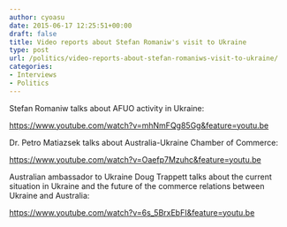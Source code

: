 ```yaml
---
author: cyoasu
date: 2015-06-17 12:25:51+00:00
draft: false
title: Video reports about Stefan Romaniw's visit to Ukraine
type: post
url: /politics/video-reports-about-stefan-romaniws-visit-to-ukraine/
categories:
- Interviews
- Politics
---
```


Stefan Romaniw talks about AFUO activity in Ukraine:

https://www.youtube.com/watch?v=mhNmFQg85Gg&feature=youtu.be

Dr. Petro Matiazsek talks about Australia-Ukraine Chamber of Commerce:

https://www.youtube.com/watch?v=Oaefp7Mzuhc&feature=youtu.be

Australian ambassador to Ukraine Doug Trappett talks about the current situation in Ukraine and the future of the commerce relations between Ukraine and Australia:

https://www.youtube.com/watch?v=6s_5BrxEbFI&feature=youtu.be
